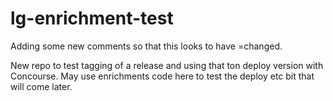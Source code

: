 # lg-enrichment-test

Adding some new comments so that this looks to have =changed.

New repo to test tagging of a release and using that ton deploy version with Concourse. May use enrichments code here to test the deploy etc bit that will come later.
